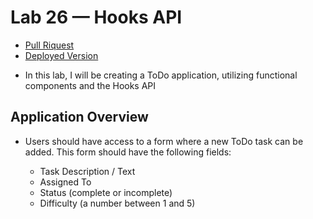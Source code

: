 # Lab 26 — Hooks API

- [Pull Riquest](https://github.com/Thomas720/todo-list/pull/3)
- [Deployed Version](https://zealous-euclid-fc06c1.netlify.app/)

* In this lab, I will be creating a ToDo application, utilizing functional components and the Hooks API

## Application Overview

- Users should have access to a form where a new ToDo task can be added. This form should have the following fields:

  - Task Description / Text
  - Assigned To
  - Status (complete or incomplete)
  - Difficulty (a number between 1 and 5)
